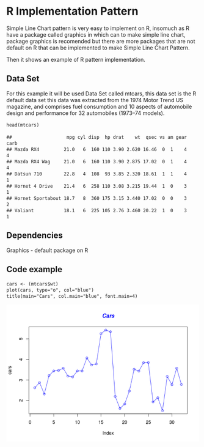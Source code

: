 R Implementation Pattern
========================

Simple Line Chart pattern is very easy to implement on R, insomuch as R
have a package called graphics in which can to make simple line chart,
package graphics is recomended but there are more packages that are not
default on R that can be implemented to make Simple Line Chart Pattern.

Then it shows an example of R pattern implementation.

Data Set
--------

For this example it will be used Data Set called mtcars, this data set
is the R default data set this data was extracted from the 1974 Motor
Trend US magazine, and comprises fuel consumption and 10 aspects of
automobile design and performance for 32 automobiles (1973–74 models).

    head(mtcars)

    ##                    mpg cyl disp  hp drat    wt  qsec vs am gear carb
    ## Mazda RX4         21.0   6  160 110 3.90 2.620 16.46  0  1    4    4
    ## Mazda RX4 Wag     21.0   6  160 110 3.90 2.875 17.02  0  1    4    4
    ## Datsun 710        22.8   4  108  93 3.85 2.320 18.61  1  1    4    1
    ## Hornet 4 Drive    21.4   6  258 110 3.08 3.215 19.44  1  0    3    1
    ## Hornet Sportabout 18.7   8  360 175 3.15 3.440 17.02  0  0    3    2
    ## Valiant           18.1   6  225 105 2.76 3.460 20.22  1  0    3    1

Dependencies
------------

Graphics - default package on R

Code example
------------

    cars <- (mtcars$wt)
    plot(cars, type="o", col="blue")
    title(main="Cars", col.main="blue", font.main=4)

![](A21Simple_Line_Charts_files/figure-markdown_strict/unnamed-chunk-2-1.png)<!-- -->
